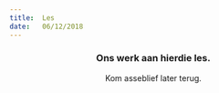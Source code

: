 ```yaml
---
title:  Les
date:   06/12/2018
---
```


### <center>Ons werk aan hierdie les.</center>
<center>Kom asseblief later terug.</center>